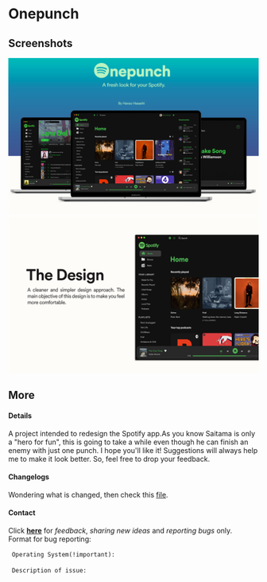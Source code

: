 # Onepunch

## Screenshots

![1](./1.png)
![2](./2.png)

## More

#### Details

A project intended to redesign the Spotify app.As you know Saitama is only a "hero for fun", this is going to take a while even though he can finish an enemy with just one punch. I hope you'll like it! Suggestions will always help me to make it look better. So, feel free to drop your feedback.

#### Changelogs

Wondering what is changed, then check this [file](./changelog.md).

#### Contact

Click **[here](https://twitter.com/_saitama_0)** for _feedback_, _sharing new ideas_ and _reporting bugs_ only.  
Format for bug reporting:  

     Operating System(!important):

     Description of issue:
